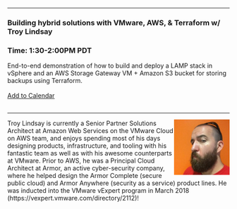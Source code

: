 <style>
  .wrapper {margin-top:75px;}
  header {top:20px!important;
  .session-wrapper{border:1px solid #36373b; border-radius:5px; padding:20px; background-color:##D3D3D3;}
  
</style>
<hr/>

### **Building hybrid solutions with VMware, AWS, & Terraform w/ Troy Lindsay**
### **Time: 1:30-2:00PM PDT**
<div class="session-wrapper">
End-to-end demonstration of how to build and deploy a LAMP stack in vSphere and an AWS Storage Gateway VM + Amazon S3 bucket for storing backups using Terraform.
<br>
<br> 
  <a title="Add to Calendar" class="addeventatc" data-id="xR5085542" href="https://www.addevent.com/event/xR5085542" target="_blank" rel="nofollow">Add to Calendar</a>
        <script type="text/javascript" src="https://addevent.com/libs/atc/1.6.1/atc.min.js" async defer></script>
</div>
<br> 

<hr/>
<img src="troy.jpg" alt="Troy Lindsay" width="25%" align="right">
    
<p>Troy Lindsay is currently a Senior Partner Solutions Architect at Amazon Web Services on the VMware Cloud on AWS team, and enjoys spending most of his days designing products, infrastructure, and tooling with his fantastic team as well as with his awesome counterparts at VMware. Prior to AWS, he was a Principal Cloud Architect at Armor, an active cyber-security company, where he helped design the Armor Complete (secure public cloud) and Armor Anywhere (security as a service) product lines. He was inducted into the VMware vExpert program in March 2018 (https://vexpert.vmware.com/directory/2112)!</p>

